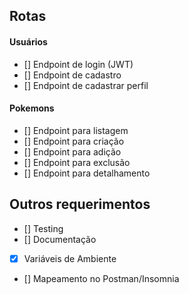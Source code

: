 ## Rotas 

#### Usuários 

- [] Endpoint de login (JWT)
- [] Endpoint de cadastro
- [] Endpoint de cadastrar perfil

#### Pokemons

- [] Endpoint para listagem
- [] Endpoint para criação
- [] Endpoint para adição
- [] Endpoint para exclusão
- [] Endpoint para detalhamento

## Outros requerimentos

- [] Testing 
- [] Documentação
- [x] Variáveis de Ambiente
- [] Mapeamento no Postman/Insomnia
